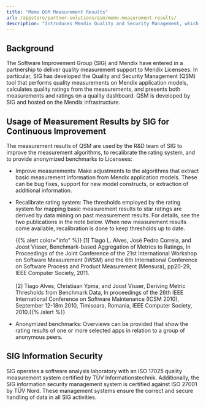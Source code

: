 ```yaml
---
title: "Memo QSM Measurement Results"
url: /appstore/partner-solutions/qsm/memo-measurement-results/
description: "Introduces Mendix Quality and Security Management, which is a cloud service developed by Mendix and the Software Improvement Group (SIG), and the implemented checks for best practices."
---
```


## Background

The Software Improvement Group (SIG) and Mendix have entered in a partnership to deliver quality measurement support to Mendix Licensees. In particular, SIG has developed the Quality and Security Management (QSM) tool that performs quality measurements on Mendix application models, calculates quality ratings from the measurements, and presents both measurements and ratings on a quality dashboard. QSM is developed by SIG and hosted on the Mendix infrastructure.

## Usage of Measurement Results by SIG for Continuous Improvement

The measurement results of QSM are used by the R&D team of SIG to improve the measurement algorithms, to recalibrate the rating system, and to provide anonymized benchmarks to Licensees:

* Improve measurements: Make adjustments to the algorithms that extract basic measurement information from Mendix application models. These can be bug fixes, support for new model constructs, or extraction of additional information.

* Recalibrate rating system: The thresholds employed by the rating system for mapping basic measurement results to star ratings are derived by data mining on past measurement results. For details, see the two publications in the note below. When new measurement results come available, recalibration is done to keep thresholds up to date.

  {{% alert color="info" %}} [1] Tiago L. Alves, José Pedro Correia, and Joost Visser, Benchmark-based Aggregation of Metrics to Ratings, In Proceedings of the Joint Conference of the 21st International Workshop on Software Measurement (IWSM) and the 6th International Conference on Software Process and Product Measurement (Mensura), pp20-29, IEEE Computer Society, 2011.</br></br>
  [2] Tiago Alves, Christiaan Ypma, and Joost Visser, Deriving Metric Thresholds from Benchmark Data, In proceedings of the 26th IEEE International Conference on Software Maintenance (ICSM 2010), September 12-18m 2010, Timisoara, Romania, IEEE Computer Society, 2010.{{% /alert %}}

* Anonymized benchmarks: Overviews can be provided that show the rating results of one or more selected apps in relation to a group of anonymous peers.

## SIG Information Security

SIG operates a software analysis laboratory with an ISO 17025 quality measurement system certified by TÜV Informationstechnik. Additionally, the SIG information security management system is certified against ISO 27001 by TÜV Nord. These management systems ensure the correct and secure handling of data in all SIG activities.
